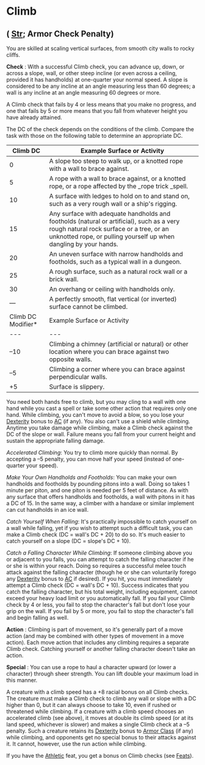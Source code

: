 # Climb

## ( [Str](../gettingStarted#_strength); Armor Check Penalty)

You are skilled at scaling vertical surfaces, from smooth city walls to rocky cliffs.

**Check** : With a successful Climb check, you can advance up, down, or across a slope, wall, or other steep incline (or even across a ceiling, provided it has handholds) at one-quarter your normal speed. A slope is considered to be any incline at an angle measuring less than 60 degrees; a wall is any incline at an angle measuring 60 degrees or more.

A Climb check that fails by 4 or less means that you make no progress, and one that fails by 5 or more means that you fall from whatever height you have already attained.

The DC of the check depends on the conditions of the climb. Compare the task with those on the following table to determine an appropriate DC.

| Climb DC | Example Surface or Activity |
| --- | --- |
| 0 | A slope too steep to walk up, or a knotted rope with a wall to brace against. |
| 5 | A rope with a wall to brace against, or a knotted rope, or a rope affected by the _rope trick _spell. |
| 10 | A surface with ledges to hold on to and stand on, such as a very rough wall or a ship's rigging. |
| 15 | Any surface with adequate handholds and footholds (natural or artificial), such as a very rough natural rock surface or a tree, or an unknotted rope, or pulling yourself up when dangling by your hands. |
| 20 | An uneven surface with narrow handholds and footholds, such as a typical wall in a dungeon. |
| 25 | A rough surface, such as a natural rock wall or a brick wall. |
| 30 | An overhang or ceiling with handholds only. |
| — | A perfectly smooth, flat vertical (or inverted) surface cannot be climbed. |
| Climb DC Modifier\* | Example Surface or Activity |
| --- | --- |
| –10 | Climbing a chimney (artificial or natural) or other location where you can brace against two opposite walls. |
| –5 | Climbing a corner where you can brace against perpendicular walls. |
| +5 | Surface is slippery. |

You need both hands free to climb, but you may cling to a wall with one hand while you cast a spell or take some other action that requires only one hand. While climbing, you can't move to avoid a blow, so you lose your [Dexterity](../gettingStarted#_dexterity) bonus to [AC](../combat#_armor-class) (if any). You also can't use a shield while climbing. Anytime you take damage while climbing, make a Climb check against the DC of the slope or wall. Failure means you fall from your current height and sustain the appropriate falling damage.

_Accelerated Climbing_: You try to climb more quickly than normal. By accepting a –5 penalty, you can move half your speed (instead of one-quarter your speed).

_Make Your Own Handholds and Footholds_: You can make your own handholds and footholds by pounding pitons into a wall. Doing so takes 1 minute per piton, and one piton is needed per 5 feet of distance. As with any surface that offers handholds and footholds, a wall with pitons in it has a DC of 15. In the same way, a climber with a handaxe or similar implement can cut handholds in an ice wall.

_Catch Yourself When Falling_: It's practically impossible to catch yourself on a wall while falling, yet if you wish to attempt such a difficult task, you can make a Climb check (DC = wall's DC + 20) to do so. It's much easier to catch yourself on a slope (DC = slope's DC + 10).

_Catch a Falling Character While Climbing_: If someone climbing above you or adjacent to you falls, you can attempt to catch the falling character if he or she is within your reach. Doing so requires a successful melee touch attack against the falling character (though he or she can voluntarily forego any [Dexterity](../gettingStarted#_dexterity) bonus to [AC](../combat#_armor-class) if desired). If you hit, you must immediately attempt a Climb check (DC = wall's DC + 10). Success indicates that you catch the falling character, but his total weight, including equipment, cannot exceed your heavy load limit or you automatically fall. If you fail your Climb check by 4 or less, you fail to stop the character's fall but don't lose your grip on the wall. If you fail by 5 or more, you fail to stop the character's fall and begin falling as well.

**Action** : Climbing is part of movement, so it's generally part of a move action (and may be combined with other types of movement in a move action). Each move action that includes any climbing requires a separate Climb check. Catching yourself or another falling character doesn't take an action.

**Special** : You can use a rope to haul a character upward (or lower a character) through sheer strength. You can lift double your maximum load in this manner.

A creature with a climb speed has a +8 racial bonus on all Climb checks. The creature must make a Climb check to climb any wall or slope with a DC higher than 0, but it can always choose to take 10, even if rushed or threatened while climbing. If a creature with a climb speed chooses an accelerated climb (see above), it moves at double its climb speed (or at its land speed, whichever is slower) and makes a single Climb check at a –5 penalty. Such a creature retains its [Dexterity](../gettingStarted#_dexterity) bonus to [Armor Class](../combat#_armor-class) (if any) while climbing, and opponents get no special bonus to their attacks against it. It cannot, however, use the run action while climbing.

If you have the [Athletic](../feats#_athletic) feat, you get a bonus on Climb checks (see [Feats](../feats)).


